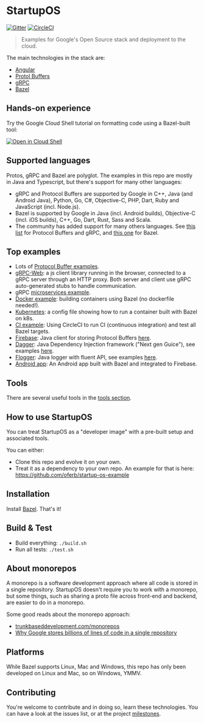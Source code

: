 

# StartupOS

[![Gitter](https://img.shields.io/gitter/room/nwjs/nw.js.svg)](https://gitter.im/google/startup-os)
[![CircleCI](https://circleci.com/gh/google/startup-os/tree/master.svg?style=svg)](https://circleci.com/gh/google/startup-os/tree/master)

> Examples for Google's Open Source stack and deployment to the cloud.

The main technologies in the stack are:
* [Angular](https://angular.io/)
* [Protol Buffers](https://developers.google.com/protocol-buffers/)
* [gRPC](https://grpc.io/)
* [Bazel](https://bazel.build/)

## Hands-on experience
Try the Google Cloud Shell tutorial on formatting code using a Bazel-built tool:

[![Open in Cloud Shell](http://gstatic.com/cloudssh/images/open-btn.svg)](https://console.cloud.google.com/cloudshell/open?git_repo=https://github.com/google/startup-os&page=shell&tutorial=tutorials/formatting-code.md)

## Supported languages

Protos, gRPC and Bazel are polyglot. The examples in this repo are mostly in Java and Typescript, but there's support for many other languages:
* gRPC and Protocol Buffers are supported by Google in C++, Java (and Android Java), Python, Go, C#, Objective-C, PHP, Dart, Ruby and JavaScript (incl. Node.js).
* Bazel is supported by Google in Java (incl. Android builds), Objective-C (incl. iOS builds), C++, Go, Dart, Rust, Sass and Scala.
* The community has added support for many others languages. See [this list](https://github.com/google/protobuf/blob/master/docs/third_party.md) for Protocol Buffers and gRPC, and [this one](https://github.com/jin/awesome-bazel#rules) for Bazel.

## Top examples
* Lots of [Protocol Buffer examples](https://github.com/search?utf8=%E2%9C%93&q=repo%3Agoogle%2Fstartup-os+extension%3Aproto&type=Code&ref=advsearch&l=&l=).
* [gRPC-Web](https://github.com/oferb/startup-os-example/tree/master/app): a js client library running in the browser, connected to a gRPC server through an HTTP proxy. Both server and client use gRPC auto-generated stubs to handle communication.
* gRPC [microservices example](https://github.com/google/startup-os/blob/master/tools/reviewer/local_server/LocalServer.java).
* [Docker example](https://github.com/google/startup-os/tree/master/examples/docker): building containers using Bazel (no dockerfile needed!).
* [Kubernetes](https://github.com/google/startup-os/tree/master/examples/k8s): a config file showing how to run a container built with Bazel on k8s.
* [CI example](https://github.com/google/startup-os/tree/master/.circleci): Using CircleCI to run CI (continuous integration) and test all Bazel targets.
* [Firebase](https://firebase.google.com): Java client for storing Protocol Buffers [here](https://github.com/google/startup-os/blob/master/common/firestore/FirestoreClient.java).
* [Dagger](https://github.com/google/dagger): Java Dependency Injection framework  ("Next gen Guice"), see examples [here](https://github.com/google/startup-os/tree/master/examples/dagger).
* [Flogger](https://github.com/google/flogger): Java logger with fluent API, see examples [here](https://github.com/google/startup-os/search?q=com.google.common.flogger.FluentLogger&unscoped_q=com.google.common.flogger.FluentLogger).
* [Android app](https://github.com/google/startup-os/tree/master/examples/android): An Android app built with Bazel and integrated to Firebase.

## Tools
There are several useful tools in the [tools section](https://github.com/google/startup-os/tree/master/tools).

## How to use StartupOS
You can treat StartupOS as a "developer image" with a pre-built setup and associated tools.

You can either:
* Clone this repo and evolve it on your own.
* Treat it as a dependency to your own repo. An example for that is here: https://github.com/oferb/startup-os-example

## Installation
Install [Bazel](https://docs.bazel.build/versions/master/install.html). That's it!

## Build & Test
* Build everything: `./build.sh`
* Run all tests: `./test.sh`

## About monorepos
A monorepo is a software development approach where all code is stored in a single repository.
StartupOS doesn't require you to work with a monorepo, but some things, such as sharing a proto file across front-end and backend, are easier to do in a monorepo.

Some good reads about the monorepo approach:
* [trunkbaseddevelopment.com/monorepos](https://trunkbaseddevelopment.com/monorepos/)
* [Why Google stores billions of lines of code in a single repository](https://cacm.acm.org/magazines/2016/7/204032-why-google-stores-billions-of-lines-of-code-in-a-single-repository/fulltext)

## Platforms
While Bazel supports Linux, Mac and Windows, this repo has only been developed on Linux and Mac, so on Windows, YMMV.

## Contributing
You're welcome to contribute and in doing so, learn these technologies.
You can have a look at the issues list, or at the project [milestones](docs/milestones.md).
